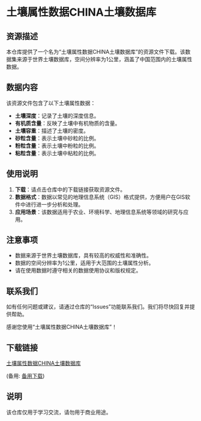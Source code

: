# 土壤属性数据CHINA土壤数据库

## 资源描述

本仓库提供了一个名为“土壤属性数据CHINA土壤数据库”的资源文件下载。该数据集来源于世界土壤数据库，空间分辨率为1公里，涵盖了中国范围内的土壤属性数据。

## 数据内容

该资源文件包含了以下土壤属性数据：

- **土壤深度**：记录了土壤的深度信息。
- **有机质含量**：反映了土壤中有机物质的含量。
- **土壤容重**：描述了土壤的密度。
- **砂粒含量**：表示土壤中砂粒的比例。
- **粉粒含量**：表示土壤中粉粒的比例。
- **粘粒含量**：表示土壤中粘粒的比例。

## 使用说明

1. **下载**：请点击仓库中的下载链接获取资源文件。
2. **数据格式**：数据以常见的地理信息系统（GIS）格式提供，方便用户在GIS软件中进行进一步分析和处理。
3. **应用场景**：该数据适用于农业、环境科学、地理信息系统等领域的研究与应用。

## 注意事项

- 数据来源于世界土壤数据库，具有较高的权威性和准确性。
- 数据的空间分辨率为1公里，适用于大范围的土壤属性分析。
- 请在使用数据时遵守相关的数据使用协议和版权规定。

## 联系我们

如有任何问题或建议，请通过仓库的“Issues”功能联系我们。我们将尽快回复并提供帮助。

感谢您使用“土壤属性数据CHINA土壤数据库”！

## 下载链接
[土壤属性数据CHINA土壤数据库](https://pan.quark.cn/s/918eecfd0d8f) 

(备用: [备用下载](https://pan.baidu.com/s/16gGG8HOBd77Hoe99XmL8fw?pwd=1234))

## 说明

该仓库仅用于学习交流，请勿用于商业用途。
